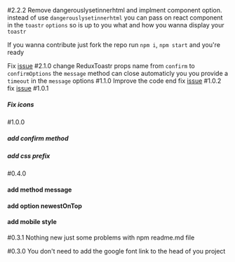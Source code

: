 #2.2.2
Remove dangerouslysetinnerhtml and implment component option.
instead of use `dangerouslysetinnerhtml` you can pass on react component in the `toastr` `options` so is up to you what and how you wanna display your `toastr`

If you wanna contribute just fork the repo run `npm i`, `npm start` and you're ready

Fix [issue](https://github.com/diegoddox/react-redux-toastr/issues/11#issuecomment-192171920)
#2.1.0
change ReduxToastr props name from `confirm` to `confirmOptions`
the `message` method can close automaticly you you provide a `timeout` in the `message` options 
#1.1.0
Improve the code end fix [issue](https://github.com/diegoddox/redux-toastr/issues/3)
#1.0.2
fix [issue](https://github.com/diegoddox/redux-toastr/issues/1)
#1.0.1
##### Fix icons

#1.0.0
##### add confirm method
##### add css prefix

#0.4.0
#### add method message
#### add option newestOnTop
#### add mobile style

#0.3.1
Nothing new just some problems with npm readme.md file

#0.3.0
You don't need to add the google font link to the head of you project
